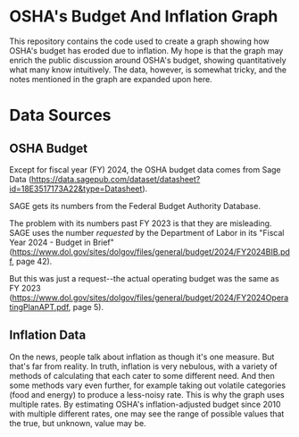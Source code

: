 # OSHA's Budget And Inflation Graph
This repository contains the code used to create a graph showing how OSHA's budget has eroded due to inflation. My hope is that the graph may enrich the public discussion around OSHA's budget, showing quantitatively what many know intuitively. The data, however, is somewhat tricky, and the notes mentioned in the graph are expanded upon here.

# Data Sources

## OSHA Budget
Except for fiscal year (FY) 2024, the OSHA budget data comes from Sage Data (https://data.sagepub.com/dataset/datasheet?id=18E3517173A22&type=Datasheet).

SAGE gets its numbers from the Federal Budget Authority Database.

The problem with its numbers past FY 2023 is that they are misleading. SAGE uses the number _requested_ by the Department of Labor in its "Fiscal Year 2024 - Budget in Brief" (https://www.dol.gov/sites/dolgov/files/general/budget/2024/FY2024BIB.pdf, page 42).

But this was just a request--the actual operating budget was the same as FY 2023 (https://www.dol.gov/sites/dolgov/files/general/budget/2024/FY2024OperatingPlanAPT.pdf, page 5).

## Inflation Data
On the news, people talk about inflation as though it's one measure. But that's far from reality. In truth, inflation is very nebulous, with a variety of methods of calculating that each cater to some different need. And then some methods vary even further, for example taking out volatile categories (food and energy) to produce a less-noisy rate. This is why the graph uses multiple rates. By estimating OSHA's inflation-adjusted budget since 2010 with multiple different rates, one may see the range of possible values that the true, but unknown, value may be. 
